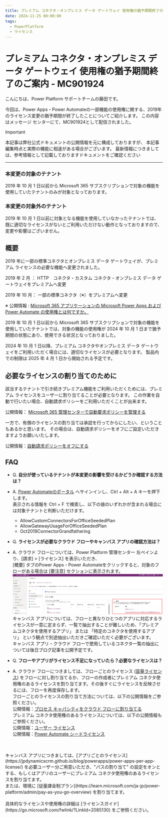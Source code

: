 ```yaml
---
title: プレミアム コネクタ・オンプレミス データ ゲートウェイ 使用権の猶予期間終了のご案内 - MC901924
date: 2024-11-25 00:00:00
tags:
  - PowerPlatform
  - ライセンス
---
```


# プレミアム コネクタ・オンプレミス データ ゲートウェイ 使用権の猶予期間終了のご案内 - MC901924
<!-- ここに 導入部分 -->
こんにちは、Power Platform サポートチームの藤田です。

今回は、Power Apps・Power Automateの一部機能の使用権に関する、2019年のライセンス変更の猶予期間が終了したことについてご紹介します。
この内容はメッセージ センターにて、MC901924として配信されました。

<!-- more -->

<!-- ここに Read more 以降の文章 -->
> [!IMPORTANT] 
> 本記事は弊社公式ドキュメントの公開情報を元に構成しておりますが、 本記事編集時点と実際の機能に相違がある場合がございます。 
> 最新情報につきましては、参考情報として記載しておりますドキュメントをご確認ください

---
### 本変更の対象のテナント

2019 年 10 月 1 日以前から Microsoft 365 サブスクリプションで対象の機能を使用していたテナントのみが対象となっております。

### 本変更の対象外のテナント

2019 年 10 月 1 日以前に対象となる機能を使用していなかったテナントでは、既に適切なライセンスがないとご利用いただけない動作となっておりますので、変更や影響はございません。

## 概要

2019 年に一部の標準コネクタとオンプレミス データ ゲートウェイが、プレミアム ライセンスの必要な機能へ変更されました。


2019 年 2 月 ： HTTP　コネクタ・カスタム コネクタ・オンプレミス データ ゲートウェイをプレミアムへ変更

2019 年 10 月： 一部の標準コネクタ（※）をプレミアムへ変更

※ 公開情報 : [Microsoft 365 アプリケーションの Microsoft Power Apps および Power Automate の使用権とは何ですか。](https://learn.microsoft.com/ja-jp/power-platform/admin/powerapps-flow-licensing-faq#what-are-microsoft-power-apps-and-power-automate-use-rights-for-microsoft-365-applications)


2019 年 10 月 1 日以前から Microsoft 365 サブスクリプションで対象の機能を使用していたテナントでは、対象の機能の使用権が
2024 年 10 月 1 日まで猶予期間の状態にあり、使用できる状況となっておりました。


2024 年 10 月 1 日以降、プレミアム コネクタやオンプレミス データ ゲートウェイをご利用いただく場合には、適切なライセンスが必要となります。
製品内での制限は 2025 年 4 月 1 日から開始される予定です。


## 必要なライセンスの割り当てのために

該当するテナントで引き続きプレミアム機能をご利用いただくためには、プレミアム ライセンスをユーザーに割り当てることが必要となります。
この作業を自動で行いたい場合、自動請求ポリシーをご利用いただくことが出来ます。

公開情報： [Microsoft 365 管理センターで自動要求ポリシーを管理する](https://learn.microsoft.com/ja-jp/microsoft-365/commerce/licenses/manage-auto-claim-policies?view=o365-worldwide&WT.mc_id=365AdminCSH_inproduct)

一方で、有償のライセンスの割り当ては承認を行ってからにしたい、ということもあるかと思います。
その場合は、自動請求ポリシーをオフにご設定いただきますようお願いいたします。

公開情報：[自動請求ポリシーをオフにする](https://learn.microsoft.com/ja-jp/microsoft-365/commerce/licenses/manage-auto-claim-policies?view=o365-worldwide&WT.mc_id=365AdminCSH_inproduct#turn-off-auto-claim-policies)

## FAQ

- Q. **自分が使っているテナントが本変更の影響を受けるかどうか確認する方法は？**

- A. [Power Automateのポータル](https://make.powerautomate.com/) へサインインし、Ctrl + Alt + A キーを押下します。<br>表示される情報を Ctrl + F で検索し、以下の値のいずれかが含まれる場合には対象テナントと判断いただけます。
  - AllowCustomConnectorsForOfficeSeededPlan
  - AllowGatewayUsageForOfficeSeededPlan
  - Oct2019ConnectorGrandfathering

- Q. **ライセンスが必要なクラウド フローやキャンバス アプリの確認方法は？**

- A. クラウド フローについては、Power Platform 管理センター 左ペインより、[請求] > [ライセンス] を表示いただき、 <br>[概要] タブのPower Apps・Power Automateをクリックすると、対象のフローがある場合は [要注意] セクションに表示されます。
![](./MC901924/MC901924_ppac.png)<br>
  キャンバス アプリについては、フローと異なりひとつのアプリに対応するライセンスが一意に定まらず、一覧で抽出することが難しいため、「プレミアムコネクタを使用するアプリ」 または 「特定のコネクタを使用するアプリ」 という観点で別途抽出いただきご確認いただく必要がございます。<br>
  キャンバス アプリ・クラウド フローで使用しているコネクタ一覧の抽出については後日ブログ記事を公開予定です。

- Q. **フローやアプリがライセンス不足になっていたら？必要なライセンスは？**

- A. クラウド フローにつきましては、フローごとのライセンス ([容量ライセンス](https://learn.microsoft.com/ja-jp/power-platform/admin/power-automate-licensing/types?tabs=power-automate-premium%2Cpower-automate-process%2Cconnector-types#capacity-licenses)) をフローに対し割り当てるか、フローの作成者にプレミアム コネクタ使用権のあるライセンスを割り当てます。その後すぐにライセンスを反映させるには、フローを再度保存します。
<br>フローごとのライセンスの割り当て方法については、以下の公開情報をご参照ください。
<br>公開情報：[プロセス キャパシティをクラウド フローに割り当てる](https://learn.microsoft.com/ja-jp/power-automate/desktop-flows/capacity-process#allocate-process-capacity-to-a-cloud-flow)
<br> プレミアム コネクタ使用権のあるライセンスについては、以下の公開情報もご参照ください。
<br>公開情報：[ユーザー ライセンス](https://learn.microsoft.com/ja-jp/power-platform/admin/power-automate-licensing/types?tabs=power-automate-premium%2Cpower-automate-process%2Cconnector-types#user-licenses)
<br>公開情報：[Power Automate シードライセンス](https://learn.microsoft.com/ja-jp/power-platform/admin/power-automate-licensing/deep-dive-on-specific-license#power-automate-seeded-licenses)
<br> 
<br> キャンバス アプリにつきましては、[アプリごとのライセンス](https://jpdynamicscrm.github.io/blog/powerapps/power-apps-per-app-license/) を必要ユーザー分ご用意いただき、"パスの割り当て" の設定をオンとする、もしくはアプリのユーザーにプレミアム コネクタ使用権のあるライセンスを割り当てます。
<br>または、環境に [従量課金制プラン](https://learn.microsoft.com/ja-jp/power-platform/admin/pay-as-you-go-overview) を割り当てます。
<br>
<br>具体的なライセンスや使用権の詳細は [ライセンスガイド](https://go.microsoft.com/fwlink/?LinkId=2085130) をご参照ください。
